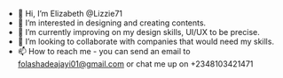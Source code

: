 - 👋 Hi, I’m  Elizabeth @Lizzie71
- 👀 I’m interested in designing and creating contents.
- 🌱 I’m currently improving on my design skills, UI/UX to be precise. 
- 💞️ I’m looking to collaborate with companies that would need my skills.
- 📫 How to reach me - you can send an email to folashadeajayi01@gmail.com or chat me up on +2348103421471

<!---
Lizzie71/Lizzie71 is a ✨ special ✨ repository because its `README.md` (this file) appears on your GitHub profile.
You can click the Preview link to take a look at your changes.
--->
